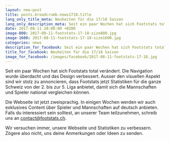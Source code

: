 ```yaml
---
layout: new-post
title: posts.breadcrumb.news1718.title
lang_only_title_meta: Neuheiten für die 17/18 Saison
lang_only_description_meta: Seit ein paar Wochen hat sich Footstats total verändert. Die Navigation wurde überdacht und das Design verbessert.
date: 2017-08-11 20:00:00 +0200
image-800: 2017-08-11-footstats-17-18-size800.jpg
image-1600: 2017-08-11-footstats-17-18-size1600.jpg
categories: news
description_for_facebook: Seit ein paar Wochen hat sich Footstats total verändert. Die Navigation wurde überdacht und das Design verbessert.
title_for_facebook: Neuheiten für die 17/18 Saison
image_for_facebook: /images/facebook/2017-08-11-footstats-17-18.jpg
---
```

Seit ein paar Wochen hat sich Footstats total verändert. Die Navigation wurde überdacht und das Design verbessert. Ausser den visuellen Aspekt sind wir stolz zu annoncieren, dass Footstats jetzt Statistiken für die ganze Schweiz von der 2. bis zur 5. Liga anbietet, damit sich die Mannschaften und Spieler national vergleichen können.

Die Webseite ist jetzt zweisprachig. In einigen Wochen werden wir auch exklusives Content über Spieler und Mannschaften auf deutsch anbieten. Falls du interessiert sein solltest, an unserer Team teilzunehmen, schreib uns an <a href="mailto:contact@footstats.ch">contact@footstats.ch</a>.

Wir versuchen immer, unsere Webseite und Statistiken zu verbessern. Zögere also nicht, uns deine Anmerkungen oder Ideen zu senden.
